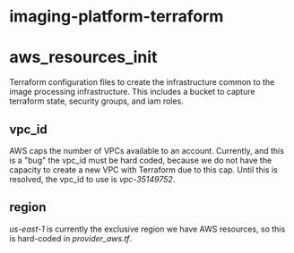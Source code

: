 # imaging-platform-terraform
# aws_resources_init
Terraform configuration files to create the infrastructure common to the image processing infrastructure. This includes a bucket to capture terraform state, security groups, and iam roles.

## vpc_id

AWS caps the number of VPCs available to an account. Currently, and this is a "bug" the vpc_id must be hard coded, because we do not have the capacity to create a new VPC with Terraform due to this cap. Until this is resolved, the vpc_id to use is *vpc-35149752*.

## region

*us-east-1* is currently the exclusive region we have AWS resources, so this is hard-coded in *provider_aws.tf*.
